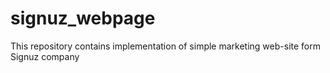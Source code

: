 # signuz_webpage
This repository contains implementation of simple marketing web-site form Signuz company
